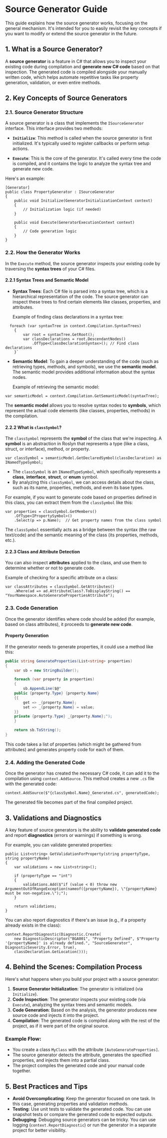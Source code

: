 ﻿Source Generator Guide
======================

This guide explains how the source generator works, focusing on the general mechanism. It's intended for you to easily revisit the key concepts if you want to modify or extend the source generator in the future.

1\. What is a Source Generator?
-------------------------------

A **source generator** is a feature in C# that allows you to inspect your existing code during compilation and **generate new C# code** based on that inspection. The generated code is compiled alongside your manually written code, which helps automate repetitive tasks like property generation, validation, or even entire methods.

2\. Key Concepts of Source Generators
-------------------------------------

### 2.1. **Source Generator Structure**

A source generator is a class that implements the `ISourceGenerator` interface. This interface provides two methods:

-   **`Initialize`**: This method is called when the source generator is first initialized. It's typically used to register callbacks or perform setup actions.

-   **`Execute`**: This is the core of the generator. It's called every time the code is compiled, and it contains the logic to analyze the syntax tree and generate new code.

Here's an example:

```
[Generator]
public class PropertyGenerator : ISourceGenerator
{
    public void Initialize(GeneratorInitializationContext context)
    {
        // Initialization logic (if needed)
    }

    public void Execute(GeneratorExecutionContext context)
    {
        // Code generation logic
    }
}
```

### 2.2. **How the Generator Works**

In the `Execute` method, the source generator inspects your existing code by traversing the **syntax trees** of your C# files.

#### 2.2.1 **Syntax Trees** and **Semantic Model**

-   **Syntax Trees**: Each C# file is parsed into a syntax tree, which is a hierarchical representation of the code. The source generator can inspect these trees to find certain elements like classes, properties, and attributes.

    Example of finding class declarations in a syntax tree:


```
  foreach (var syntaxTree in context.Compilation.SyntaxTrees)
    {
        var root = syntaxTree.GetRoot();
        var classDeclarations = root.DescendantNodes()
            .OfType<ClassDeclarationSyntax>(); // Find class declarations
    }`
```

-   **Semantic Model**: To gain a deeper understanding of the code (such as retrieving types, methods, and symbols), we use the **semantic model**. The semantic model provides additional information about the syntax nodes.

    Example of retrieving the semantic model:


```
var semanticModel = context.Compilation.GetSemanticModel(syntaxTree);
```

The **semantic model** allows you to resolve syntax nodes to **symbols**, which represent the actual code elements (like classes, properties, methods) in the compilation.

#### 2.2.2 **What is `classSymbol`?**

The `classSymbol` represents the **symbol** of the class that we're inspecting. A **symbol** is an abstraction in Roslyn that represents a type (like a class, struct, or interface), method, or property.


```
var classSymbol = semanticModel.GetDeclaredSymbol(classDeclaration) as INamedTypeSymbol;
```

-   The `classSymbol` is an `INamedTypeSymbol`, which specifically represents a **class**, **interface**, **struct**, or **enum** symbol.
-   By analyzing this `classSymbol`, we can access details about the class, such as its name, properties, methods, and even its base types.

For example, if you want to generate code based on properties defined in this class, you can extract them from the `classSymbol` like this:


```
var properties = classSymbol.GetMembers()
    .OfType<IPropertySymbol>()
    .Select(p => p.Name);  // Get property names from the class symbol
```

The `classSymbol` essentially acts as a bridge between the syntax (the raw text/code) and the semantic meaning of the class (its properties, methods, etc.).

#### 2.2.3 **Class and Attribute Detection**

You can also inspect **attributes** applied to the class, and use them to determine whether or not to generate code.

Example of checking for a specific attribute on a class:


```
var classAttributes = classSymbol.GetAttributes()
    .Where(ad => ad.AttributeClass?.ToDisplayString() == "YourNamespace.AutoGeneratePropertiesAttribute");
```

### 2.3. **Code Generation**

Once the generator identifies where code should be added (for example, based on class attributes), it proceeds to **generate new code**.

#### Property Generation

If the generator needs to generate properties, it could use a method like this:


```cs
public string GenerateProperties(List<string> properties)
{
    var sb = new StringBuilder();

    foreach (var property in properties)
    {
        sb.AppendLine($@"
    public {property.Type} {property.Name}
    {{
        get => _{property.Name};
        set => _{property.Name} = value;
    }}
    private {property.Type} _{property.Name};");
    }

    return sb.ToString();
}
```

This code takes a list of properties (which might be gathered from attributes) and generates property code for each of them.

### 2.4. **Adding the Generated Code**

Once the generator has created the necessary C# code, it can add it to the compilation using `context.AddSource`. This method creates a new `.cs` file with the generated code:


```
context.AddSource($"{classSymbol.Name}_Generated.cs", generatedCode);
```

The generated file becomes part of the final compiled project.

3\. Validations and Diagnostics
-------------------------------

A key feature of source generators is the ability to **validate generated code** and report **diagnostics** (errors or warnings) if something is wrong.

For example, you can validate generated properties:

```
public List<string> GetValidationForProperty(string propertyType, string propertyName)
{
    var validations = new List<string>();

    if (propertyType == "int")
    {
        validations.Add($"if (value < 0) throw new ArgumentOutOfRangeException(nameof({propertyName}), \"{propertyName} must be non-negative.\");");
    }

    return validations;
}
```

You can also report diagnostics if there's an issue (e.g., if a property already exists in the class):


```
context.ReportDiagnostic(Diagnostic.Create(
    new DiagnosticDescriptor("BGA001", "Property Defined", $"Property '{propertyName}' is already defined.", "SourceGenerator", DiagnosticSeverity.Error, true),
    classDeclaration.GetLocation()));
```

4\. Behind the Scenes: Compilation Process
------------------------------------------

Here's what happens when you build your project with a source generator:

1.  **Source Generator Initialization**: The generator is initialized (via `Initialize`).
2.  **Code Inspection**: The generator inspects your existing code (via `Execute`), analyzing the syntax trees and semantic models.
3.  **Code Generation**: Based on the analysis, the generator produces new source code and injects it into the project.
4.  **Compilation**: The generated code is compiled along with the rest of the project, as if it were part of the original source.

### Example Flow:

-   You create a class `MyClass` with the attribute `[AutoGenerateProperties]`.
-   The source generator detects the attribute, generates the specified properties, and injects them into a partial class.
-   The project compiles the generated code and your manual code together.

5\. Best Practices and Tips
---------------------------

-   **Avoid Overcomplicating**: Keep the generator focused on one task. In this case, generating properties and validation methods.
-   **Testing**: Use unit tests to validate the generated code. You can use snapshot tests or compare the generated code to expected outputs.
-   **Debugging**: Debugging source generators can be tricky. You can use logging (`context.ReportDiagnostic`) or run the generator in a separate project for better visibility.